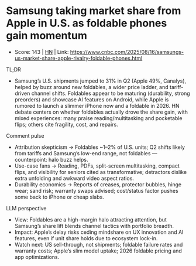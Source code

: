 # Samsung taking market share from Apple in U.S. as foldable phones gain momentum

- Score: 143 | [HN](https://news.ycombinator.com/item?id=45209389) | Link: https://www.cnbc.com/2025/08/16/samsungs-us-market-share-apple-rivalry-foldable-phones.html

TL;DR
- Samsung’s U.S. shipments jumped to 31% in Q2 (Apple 49%, Canalys), helped by buzz around new foldables, a wider price ladder, and tariff-driven channel shifts. Foldables appear to be maturing (durability, strong preorders) and showcase AI features on Android, while Apple is rumored to launch a slimmer iPhone now and a foldable in 2026. HN debate centers on whether foldables actually drove the share gain, with mixed experiences: many praise reading/multitasking and pocketable flips; others cite fragility, cost, and repairs.

Comment pulse
- Attribution skepticism → Foldables ~1–2% of U.S. units; Q2 shifts likely from tariffs and Samsung’s low-end range, not foldables — counterpoint: halo buzz helps.
- Use-case fans → Reading, PDFs, split-screen multitasking, compact flips, and visibility for seniors cited as transformative; detractors dislike extra unfolding and awkward video aspect ratios.
- Durability economics → Reports of creases, protector bubbles, hinge wear; sand risk; warranty swaps advised; cost/status factor pushes some back to iPhone or cheap slabs.

LLM perspective
- View: Foldables are a high-margin halo attracting attention, but Samsung’s share lift blends channel tactics with portfolio breadth.
- Impact: Apple’s delay risks ceding mindshare on UX innovation and AI features, even if unit share holds due to ecosystem lock-in.
- Watch next: US sell-through, not shipments; foldable failure rates and warranty costs; Apple’s slim model uptake; 2026 foldable pricing and app optimizations.
